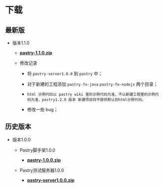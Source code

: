 # 下载

## 最新版

* 版本1.1.0

  * [**pastry-1.1.0.zip**][pastry-1.1.0]

  * 修改记录
    
    * 将 `pastry-server1.0.0` 到 `pastry` 中；
    
    * 对于新建的工程添加 `pastry-fo-java` `pastry-fo-nodejs` 两个目录；

    * `html 示例代码以 pastry wiki 里的示例代码为准，不以新建工程里的示例代码为准，pastry1.2.0 版本 新建项目将不提供默认的html示例代码。`
    
    * 修改一些 bug；

## 历史版本

* 版本1.0.0

  * Pastry脚手架1.0.0

    * [**pastry-1.0.0.zip**][pastry-1.0.0]

  * Pastry测试服务器1.0.0

    * [**pastry-server1.0.0.zip**][pastry-server1.0.0]


[pastry-1.0.0]: http://pan.baidu.com/s/1jIhNYjs
[pastry-server1.0.0]: http://pan.baidu.com/s/1hrYyNT6

[pastry-1.1.0]: https://pan.baidu.com/s/1ge2bnUF
